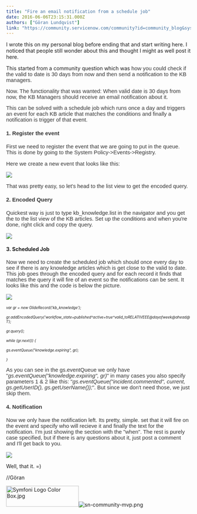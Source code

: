 ```yaml
---
title: "Fire an email notification from a schedule job"
date: 2016-06-06T23:15:31.000Z
authors: ["Göran Lundqvist"]
link: "https://community.servicenow.com/community?id=community_blog&sys_id=f71ee26ddbd0dbc01dcaf3231f96191a"
---
```

<p>I wrote this on my personal blog before ending that and start writing here. I noticed that people still wonder about this and thought I might as well post it here.</p><p>This started from a community question which was <span style="color: #333333; font-family: Arial, Tahoma, Helvetica, FreeSans, sans-serif; font-size: 14.85px;">how you could check if the valid to date is 30 days from now and then send a notification to the KB managers.</span></p><p></p><p><span style="color: #333333; font-family: Arial, Tahoma, Helvetica, FreeSans, sans-serif; font-size: 14.85px;">Now. The functionality that was wanted: When valid date is 30 days from now, the KB Managers should receive an email notification about it.</span></p><p><span style="color: #333333; font-family: Arial, Tahoma, Helvetica, FreeSans, sans-serif; font-size: 14.85px;">This can be solved with a schedule job which runs once a day and triggers an event for each KB article that matches the conditions and finally a notification is trigger of that event.</span></p><p></p><h4 style="color: #333333; font-family: Arial, Tahoma, Helvetica, FreeSans, sans-serif; font-size: 14.85px;">1. Register the event</h4><p style="color: #333333; font-family: Arial, Tahoma, Helvetica, FreeSans, sans-serif; font-size: 14.85px;">First we need to register the event that we are going to put in the queue. This is done by going to the System Policy-&gt;Events-&gt;Registry.</p><p style="color: #333333; font-family: Arial, Tahoma, Helvetica, FreeSans, sans-serif; font-size: 14.85px;">Here we create a new event that looks like this:</p><p style="color: #333333; font-family: Arial, Tahoma, Helvetica, FreeSans, sans-serif; font-size: 14.85px;"></p><p style="color: #333333; font-family: Arial, Tahoma, Helvetica, FreeSans, sans-serif; font-size: 14.85px;"><img class="jive-image" src="http://3.bp.blogspot.com/-1QbQ5kJXE2I/Vt9AhLQVekI/AAAAAAAAAa0/mic-rcwCVbU/s1600/sche%2Bkb%2Bman%2B1.GIF"/></p><p style="color: #333333; font-family: Arial, Tahoma, Helvetica, FreeSans, sans-serif; font-size: 14.85px;"></p><p style="color: #333333; font-family: Arial, Tahoma, Helvetica, FreeSans, sans-serif; font-size: 14.85px;">That was pretty easy, so let's head to the list view to get the encoded query.</p><p style="color: #333333; font-family: Arial, Tahoma, Helvetica, FreeSans, sans-serif; font-size: 14.85px;"></p><h4 style="color: #333333; font-family: Arial, Tahoma, Helvetica, FreeSans, sans-serif; font-size: 14.85px;">2. Encoded Query</h4><p style="color: #333333; font-family: Arial, Tahoma, Helvetica, FreeSans, sans-serif; font-size: 14.85px;">Quickest way is just to type kb_knowledge.list in the navigator and you get the to the list view of the KB articles. Set up the conditions and when you're done, right click and copy the query.</p><p style="color: #333333; font-family: Arial, Tahoma, Helvetica, FreeSans, sans-serif; font-size: 14.85px;"></p><p style="color: #333333; font-family: Arial, Tahoma, Helvetica, FreeSans, sans-serif; font-size: 14.85px;"><img class="jive-image" src="http://1.bp.blogspot.com/-G0OHefizHbA/Vt9BK0zkGlI/AAAAAAAAAa8/793iFfO7l6k/s1600/sche%2Bkb%2Bman%2B2.GIF"/></p><p style="color: #333333; font-family: Arial, Tahoma, Helvetica, FreeSans, sans-serif; font-size: 14.85px;"></p><h4>3. Scheduled Job</h4><p></p><p style="color: #333333; font-family: Arial, Tahoma, Helvetica, FreeSans, sans-serif; font-size: 14.85px;">Now we need to create the scheduled job which should once every day to see if there is any knowledge articles which is get close to the valid to date. This job goes through the encoded query and for each record it finds that matches the query it will fire of an event so the notifications can be sent. It looks like this and the code is below the picture.</p><p style="color: #333333; font-family: Arial, Tahoma, Helvetica, FreeSans, sans-serif; font-size: 14.85px;"><img class="jive-image" src="http://4.bp.blogspot.com/-VF0BaKZMQr0/VuVuTge2lGI/AAAAAAAAAbQ/U424ST2ktv8NAa-WgOPIaQzcqy6edQsXg/s1600/sche%2Bkb%2Bman%2B3.GIF"/></p><p style="color: #333333; font-family: Arial, Tahoma, Helvetica, FreeSans, sans-serif; font-size: 14.85px;"></p><p style="color: #333333; font-family: Arial, Tahoma, Helvetica, FreeSans, sans-serif; font-size: 14.85px;"></p><div><span style="font-size: x-small;"><em>var gr = new GlideRecord('kb_knowledge');</em></span><p></p><p><span style="font-size: x-small;"><em>gr.addEncodedQuery('workflow_state=published^active=true^valid_toRELATIVEEE@dayofweek@ahead@1');</em></span></p><p><span style="font-size: x-small;"><em>gr.query();</em></span></p><p></p><p><span style="font-size: x-small;"><em>while (gr.next()) {</em></span></p><p><span style="font-size: x-small;"><em>gs.eventQueue("knowledge.expiring", gr);</em></span></p><p><span style="font-size: x-small;"><em>}</em></span></p></div><p style="color: #333333; font-family: Arial, Tahoma, Helvetica, FreeSans, sans-serif; font-size: 14.85px;"></p><p style="color: #333333; font-family: Arial, Tahoma, Helvetica, FreeSans, sans-serif; font-size: 14.85px;">As you can see in the gs.eventQueue we only have "<em>gs.eventQueue("knowledge.expiring", gr)</em>" in many cases you also specify parameters 1 &amp; 2 like this: "<em>gs.eventQueue("incident.commented", current, gs.getUserID(), gs.getUserName());</em>". But since we don't need those, we just skip them.</p><p style="color: #333333; font-family: Arial, Tahoma, Helvetica, FreeSans, sans-serif; font-size: 14.85px;"></p><h4 style="color: #333333; font-family: Arial, Tahoma, Helvetica, FreeSans, sans-serif; font-size: 14.85px;">4. Notification</h4><p style="color: #333333; font-family: Arial, Tahoma, Helvetica, FreeSans, sans-serif; font-size: 14.85px;">Now we only have the notification left. Its pretty, simple. set that it will fire on the event and specify who will recieve it and finally the text for the notification. I'm just showing the section with the "when". The rest is purely case specified, but if there is any questions about it, just post a comment and I'll get back to you.</p><p></p><p><img class="jive-image" src="http://2.bp.blogspot.com/-RmSRLWaVgWA/VuZm4jcL_8I/AAAAAAAAAbw/wqcCZGmNBDwrZDLgp6H4zCtRah-Y3_bqg/s1600/sche%2Bkb%2Bman%2B4.GIF"/></p><p></p><p>Well, that it. =)</p><p></p><p>//Göran</p><p></p><p></p><p><img  alt="Symfoni Logo Color Box.jpg" class="image-1 jive-image" height="58" src="92fb00cadb1c1344e9737a9e0f961964.iix" style="width: 198px; height: 57.6px;" width="198"/><img  alt="sn-community-mvp.png" class="image-2 jive-image" src="49917379db9c1fc03eb27a9e0f961962.iix" style="width: auto; height: auto;"/></p>